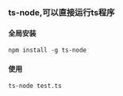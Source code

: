 ### ts-node,可以直接运行ts程序

#### 全局安装

```
npm install -g ts-node
```

#### 使用

```
ts-node test.ts
```
